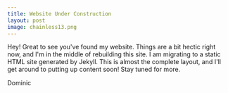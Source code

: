 ```yaml
---
title: Website Under Construction
layout: post
image: chainless13.png
---
```


Hey! Great to see you've found my website. Things are a bit hectic right now, and I'm in the middle of rebuilding this
site.  I am migrating to a static HTML site generated by Jekyll. This is almost the complete layout, and I'll get around
to putting up content soon! Stay tuned for more.

Dominic